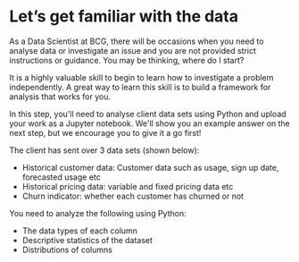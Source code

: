 # Let’s get familiar with the data
As a Data Scientist at BCG, there will be occasions when you need to analyse data or investigate an issue and you are not provided strict instructions or guidance. You may be thinking, where do I start?

It is a highly valuable skill to begin to learn how to investigate a problem independently. A great way to learn this skill is to build a framework for analysis that works for you.

In this step, you'll need to analyse client data sets using Python and upload your work as a Jupyter notebook. We'll show you an example answer on the next step, but we encourage you to give it a go first!


The client has sent over 3 data sets (shown below):

- Historical customer data: Customer data such as usage, sign up date, forecasted usage etc
- Historical pricing data: variable and fixed pricing data etc
- Churn indicator: whether each customer has churned or not

You need to analyze the following using Python:

- The data types of each column
- Descriptive statistics of the dataset
- Distributions of columns